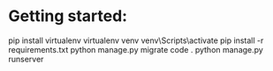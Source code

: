 # Getting started:

pip install virtualenv
virtualenv venv
venv\Scripts\activate
pip install -r requirements.txt
python manage.py migrate
code .
python manage.py runserver
